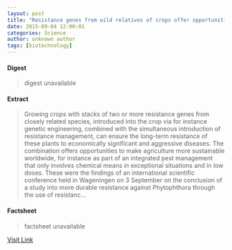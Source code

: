 ```yaml
---
layout: post
title: "Resistance genes from wild relatives of crops offer opportunities for more sustainable agriculture worldwide"
date: 2015-09-04 12:00:01
categories: Science
author: unknown author
tags: [biotechnology]
---
```



#### Digest
>digest unavailable

#### Extract
>Growing crops with stacks of two or more resistance genes from closely related species, introduced into the crop via for instance genetic engineering, combined with the simultaneous introduction of resistance management, can ensure the long-term resistance of these plants to economically significant and aggressive diseases. The combination offers opportunities to make agriculture more sustainable worldwide, for instance as part of an integrated pest management that only involves chemical means in exceptional situations and in low doses. These were the findings of an international scientific conference held in Wageningen on 3 September on the conclusion of a study into more durable resistance against Phytophthora through the use of resistanc...

#### Factsheet
>factsheet unavailable

[Visit Link](http://phys.org/news/2015-09-resistance-genes-wild-relatives-crops.html)


